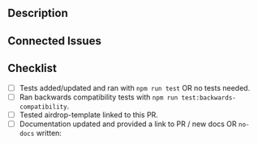 ## Description

<!--
    A brief description of what the PR does/changes.
    Use active voice and present tense, e.g., This PR fixes ...
-->

## Connected Issues

<!--
    DevRev issue(s) full link(s) (e.g. https://app.devrev.ai/devrev/works/ISS-123).
-->

## Checklist

- [ ] Tests added/updated and ran with `npm run test` OR no tests needed.
- [ ] Ran backwards compatibility tests with `npm run test:backwards-compatibility`.
- [ ] Tested airdrop-template linked to this PR.
- [ ] Documentation updated and provided a link to PR / new docs OR `no-docs` written:
<!-- Add this once we have eslint prepared:
- [ ] Code formatted and checked with `npm run lint`. -->
